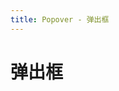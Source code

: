 ```yaml
---
title: Popover - 弹出框
---
```

# 弹出框

<ClientOnly>
<popover-demo-1></popover-demo-1>
<popover-demo-2></popover-demo-2>
</ClientOnly>